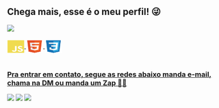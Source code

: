 ## Chega mais, esse é o meu perfil! 😜

<div>
  <a href="https://github.com/BrunoAndradeDinis">
<!--   <img height="180em" src="https://github-readme-stats.vercel.app/api?username=BrunoAndradeDinis&show_icons=true&theme=tokyonight&include_all_commits=true&count_private=true"/> -->
  <img height="180em" src="https://github-readme-stats.vercel.app/api/top-langs/?username=BrunoAndradeDinis&layout=compact&langs_count=6&theme=tokyonight"/>
</div>
<div style="display: inline_block"><br>
  <img align="center" alt="Js" height="30" width="40" src="https://raw.githubusercontent.com/devicons/devicon/master/icons/javascript/javascript-plain.svg">
  <img align="center" alt="HTML" height="30" width="40" src="https://raw.githubusercontent.com/devicons/devicon/master/icons/html5/html5-original.svg">
  <img align="center" alt="CSS" height="30" width="40" src="https://raw.githubusercontent.com/devicons/devicon/master/icons/css3/css3-original.svg">
</div>
 
 <br>
 
  ### Pra entrar em contato, segue as redes abaixo manda e-mail, chama na DM ou manda um Zap 🐱‍🏍
 
<div> 
  <a href = "mailto:bruno.a.dinis96@gmail.com"><img src="https://img.shields.io/badge/-Gmail-%23333?style=for-the-badge&logo=gmail&logoColor=red" target="_blank"></a>
  <a href="https://www.linkedin.com/in/bruno-de-andrade-dinis-8534a1182" target="_blank"><img src="https://img.shields.io/badge/-LinkedIn-%230077B5?style=for-the-badge&logo=linkedin&logoColor=white" target="_blank"></a> 
  <a href="https://api.whatsapp.com/send/?phone=5516991098254&text&app_absent=0" target="_blank"><img src="https://img.shields.io/badge/-WhatsApp-%1f7a1f?style=for-the-badge&logo=whatsapp&logoColor=white" target="_blank"></a> 
</div>

